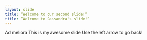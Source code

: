 ```yaml
---
layout: slide
title: “Welcome to our second slide!”
title: “Welcome to Cassandra's slide!”
---
```

Ad meliora
This is my awesome slide
Use the left arrow to go back!
